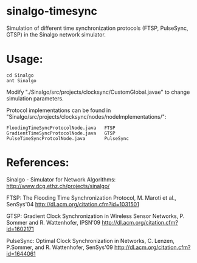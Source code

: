 sinalgo-timesync
================

Simulation of different time synchronization protocols (FTSP, PulseSync, GTSP) in the Sinalgo network simulator.


Usage:
======
    cd Sinalgo
    ant Sinalgo

Modify "./Sinalgo/src/projects/clocksync/CustomGlobal.javae" to change simulation parameters.

Protocol implementations can be found in "Sinalgo/src/projects/clocksync/nodes/nodeImplementations/":

    FloodingTimeSyncProtocolNode.java   FTSP
    GradientTimeSyncProtocolNode.java   GTSP
    PulseTimeSyncProtcolNode.java       PulseSync

References:
===========

Sinalgo - Simulator for Network Algorithms:
http://www.dcg.ethz.ch/projects/sinalgo/

FTSP:
The Flooding Time Synchronization Protocol, M. Maroti et al., SenSys'04
http://dl.acm.org/citation.cfm?id=1031501

GTSP:
Gradient Clock Synchronization in Wireless Sensor Networks, P. Sommer and R. Wattenhofer, IPSN'09
http://dl.acm.org/citation.cfm?id=1602171

PulseSync:
Optimal Clock Synchronization in Networks, C. Lenzen, P.Sommer, and R. Wattenhofer, SenSys'09
http://dl.acm.org/citation.cfm?id=1644061
